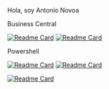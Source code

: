 Hola, soy Antonio Novoa


Business Central

[![Readme Card](https://github-readme-stats.vercel.app/api/pin/?username=NovoaDev&repo=ESTRELLADOS-AL-DEVTOOLS-EAD-)](https://github.com/NovoaDev/ESTRELLADOS-AL-DEVTOOLS-EAD-)
[![Readme Card](https://github-readme-stats.vercel.app/api/pin/?username=NovoaDev&repo=Business-Central-Examples)](https://github.com/NovoaDev/Business-Central-Examples)

Powershell

[![Readme Card](https://github-readme-stats.vercel.app/api/pin/?username=NovoaDev&repo=Business-Central-Examples)](https://github.com/NovoaDev/Business-Central-Examples)
[![Readme Card](https://github-readme-stats.vercel.app/api/pin/?username=NovoaDev&repo=Script-Pre-Upgrade-Dynamics-NAV)](https://github.com/NovoaDev/Script-Pre-Upgrade-Dynamics-NAV)

[![Readme Card](https://github-readme-stats.vercel.app/api/pin/?username=NovoaDev&repo=Script-Pre-Upgrade-Dynamics-NAV)](https://github.com/NovoaDev/Script-Pre-Upgrade-Dynamics-NAV)

<!--
**NovoaDev/NovoaDev** is a ✨ _special_ ✨ repository because its `README.md` (this file) appears on your GitHub profile.

Here are some ideas to get you started:

- 🔭 I’m currently working on ...
- 🌱 I’m currently learning ...
- 👯 I’m looking to collaborate on ...
- 🤔 I’m looking for help with ...
- 💬 Ask me about ...
- 📫 How to reach me: ...
- 😄 Pronouns: ...
- ⚡ Fun fact: ...
-->
